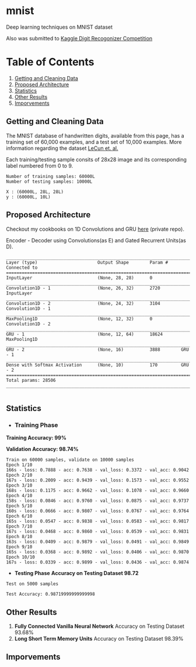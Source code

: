 





# mnist
Deep learning techniques on MNIST dataset

Also was submitted to [Kaggle Digit Recogonizer Competition](https://www.kaggle.com/c/digit-recognizer/)

# Table of Contents
1. [Getting and Cleaning Data](#getting-and-cleaning-data)
2. [Proposed Architecture](#proposed-architecture)
3. [Statistics](#statistics)
4. [Other Results](#other-results)
5. [Imporvements](#imporvements)
 


## Getting and Cleaning Data
The MNIST database of handwritten digits, available from this page, has a training set of 60,000 examples, and a test set of 10,000 examples.
More information regarding the dataset [LeCun et. al.](http://yann.lecun.com/exdb/mnist/)

Each training/testing sample consits of 28x28 image and its corresponding label numbered from 0 to 9.

```
Number of training samples: 60000L
Number of testing samples: 10000L

X : (60000L, 28L, 28L)
y : (60000L, 10L)
```


## Proposed Architecture

Checkout my cookbooks on 1D Convolutions and GRU [here]() (private repo).

Encoder - Decoder using Convolutions(as E) and Gated Recurrent Units(as D).

```
____________________________________________________________________________________________________
Layer (type)                       Output Shape        Param #     Connected to
====================================================================================================
InputLayer                         (None, 28, 28)      0
____________________________________________________________________________________________________
Convolution1D - 1                  (None, 26, 32)      2720        InputLayer 
____________________________________________________________________________________________________
Convolution1D - 2                  (None, 24, 32)      3104        Convolution1D - 1  
____________________________________________________________________________________________________
MaxPooling1D                       (None, 12, 32)      0           Convolution1D - 2    
____________________________________________________________________________________________________
GRU - 1                            (None, 12, 64)      18624       MaxPooling1D  
____________________________________________________________________________________________________
GRU - 2                            (None, 16)          3888        GRU - 1    
____________________________________________________________________________________________________
Dense with Softmax Activation      (None, 10)          170         GRU - 2 
====================================================================================================
Total params: 28506
____________________________________________________________________________________________________


```



## Statistics

* ### **Training Phase**

**Training Accuracy: 99%**
    
**Validation Accuracy: 98.74%**
        
```
Train on 60000 samples, validate on 10000 samples
Epoch 1/10
166s - loss: 0.7888 - acc: 0.7638 - val_loss: 0.3372 - val_acc: 0.9042
Epoch 2/10
167s - loss: 0.2009 - acc: 0.9439 - val_loss: 0.1573 - val_acc: 0.9552
Epoch 3/10
168s - loss: 0.1175 - acc: 0.9662 - val_loss: 0.1078 - val_acc: 0.9660
Epoch 4/10
158s - loss: 0.0846 - acc: 0.9760 - val_loss: 0.0875 - val_acc: 0.9737
Epoch 5/10
160s - loss: 0.0666 - acc: 0.9807 - val_loss: 0.0767 - val_acc: 0.9764
Epoch 6/10
165s - loss: 0.0547 - acc: 0.9838 - val_loss: 0.0583 - val_acc: 0.9817
Epoch 7/10
167s - loss: 0.0468 - acc: 0.9860 - val_loss: 0.0539 - val_acc: 0.9831
Epoch 8/10
163s - loss: 0.0409 - acc: 0.9879 - val_loss: 0.0491 - val_acc: 0.9849
Epoch 9/10
165s - loss: 0.0368 - acc: 0.9892 - val_loss: 0.0406 - val_acc: 0.9870
Epoch 10/10
167s - loss: 0.0339 - acc: 0.9899 - val_loss: 0.0436 - val_acc: 0.9874
```
        





* **Testing Phase**
**Accuracy on Testing Dataset 98.72**
 
```
Test on 5000 samples

Test Accuracy: 0.98719999999999998
```



## Other Results

1. **Fully Connected Vanilla Neural Network**
        Accuracy  on Testing Dataset 93.68%
2. **Long Short Term Memory Units**
        Accuracy on Testing Dataset 98.39%


## Imporvements
